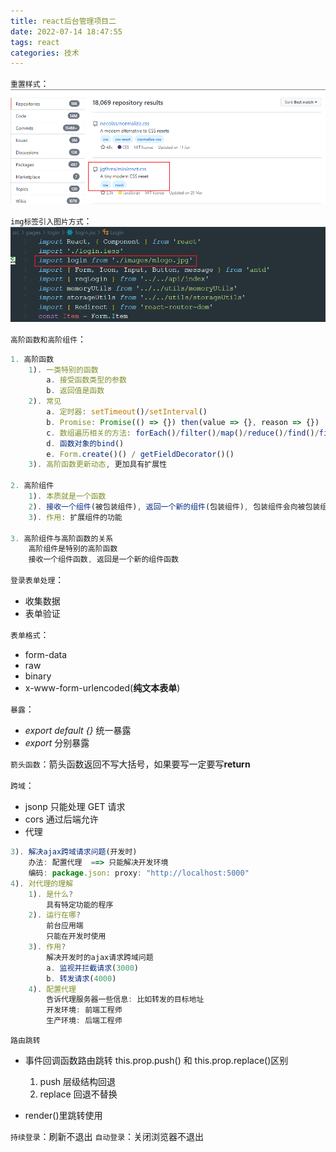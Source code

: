 ```yaml
---
title: react后台管理项目二
date: 2022-07-14 18:47:55
tags: react
categories: 技术
---
```


`重置样式`：![](../img/react后台管理---登录/i.png)

`img标签引入图片方式`：![](../img/react后台管理---登录/o.png)

`高阶函数和高阶组件`：

```javascript
1. 高阶函数
    1). 一类特别的函数
        a. 接受函数类型的参数
        b. 返回值是函数
    2). 常见
        a. 定时器: setTimeout()/setInterval()
        b. Promise: Promise(() => {}) then(value => {}, reason => {})
        c. 数组遍历相关的方法: forEach()/filter()/map()/reduce()/find()/findIndex()
        d. 函数对象的bind()
        e. Form.create()() / getFieldDecorator()()
    3). 高阶函数更新动态, 更加具有扩展性

2. 高阶组件
    1). 本质就是一个函数
    2). 接收一个组件(被包装组件), 返回一个新的组件(包装组件), 包装组件会向被包装组件传入特定属性
    3). 作用: 扩展组件的功能

3. 高阶组件与高阶函数的关系
    高阶组件是特别的高阶函数
    接收一个组件函数, 返回是一个新的组件函数
```

`登录表单处理`：

- 收集数据
- 表单验证

`表单格式`：

- form-data
- raw
- binary
- x-www-form-urlencoded(**纯文本表单**)

`暴露`：

- _export default {}_ 统一暴露
- _export_ 分别暴露

`箭头函数`：箭头函数返回不写大括号，如果要写一定要写**return**

`跨域`：

- jsonp 只能处理 GET 请求
- cors 通过后端允许
- 代理

```javascript
3). 解决ajax跨域请求问题(开发时)
    办法: 配置代理  ==> 只能解决开发环境
    编码: package.json: proxy: "http://localhost:5000"
4). 对代理的理解
    1). 是什么?
        具有特定功能的程序
    2). 运行在哪?
        前台应用端
        只能在开发时使用
    3). 作用?
        解决开发时的ajax请求跨域问题
        a. 监视并拦截请求(3000)
        b. 转发请求(4000)
    4). 配置代理
        告诉代理服务器一些信息: 比如转发的目标地址
        开发环境: 前端工程师
        生产环境: 后端工程师
```

`路由跳转`

- 事件回调函数路由跳转 this.prop.push() 和 this.prop.replace()区别

  1. push 层级结构回退
  2. replace 回退不替换

- render()里跳转使用<Redirect />

`持续登录`：刷新不退出
`自动登录`：关闭浏览器不退出
